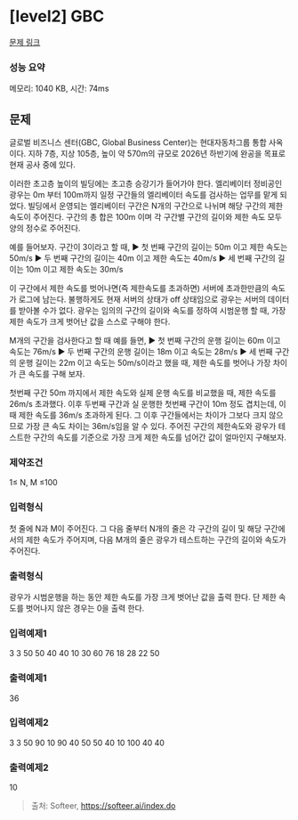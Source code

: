 # [level2] GBC

[문제 링크](https://softeer.ai/practice/6270)

### 성능 요약

메모리: 1040 KB, 시간: 74ms

## 문제

글로벌 비즈니스 센터(GBC, Global Business Center)는 현대자동차그룹 통합 사옥이다.
지하 7층, 지상 105층, 높이 약 570m의 규모로 2026년 하반기에 완공을 목표로 현재 공사 중에 있다.

이러한 초고층 높이의 빌딩에는 초고층 승강기가 들어가야 한다. 엘리베이터 정비공인 광우는 0m 부터 100m까지 일정 구간들의 엘리베이터 속도를 검사하는 업무를 맡게 되었다.
빌딩에서 운영되는 엘리베이터 구간은 N개의 구간으로 나뉘며 해당 구간의 제한 속도이 주어진다. 구간의 총 합은 100m 이며 각 구간별 구간의 길이와 제한 속도 모두 양의 정수로 주어진다.

예를 들어보자. 구간이 3이라고 할 때,
▶ 첫 번째 구간의 길이는 50m 이고 제한 속도는 50m/s
▶ 두 번째 구간의 길이는 40m 이고 제한 속도는 40m/s
▶ 세 번째 구간의 길이는 10m 이고 제한 속도는 30m/s

이 구간에서 제한 속도를 벗어나면(즉 제한속도를 초과하면) 서버에 초과한만큼의 속도가 로그에 남는다. 불행하게도 현재 서버의 상태가 off 상태임으로 광우는 서버의 데이터를 받아볼 수가 없다. 광우는 임의의 구간의 길이와 속도를 정하여 시범운행 할 때, 가장 제한 속도가 크게 벗어난 값을 스스로 구해야 한다.

M개의 구간을 검사한다고 할 때 예를 들면,
▶ 첫 번째 구간의 운행 길이는 60m 이고 속도는 76m/s
▶ 두 번째 구간의 운행 길이는 18m 이고 속도는 28m/s
▶ 세 번째 구간의 운행 길이는 22m 이고 속도는 50m/s이라고 했을 때, 제한 속도를 벗어나 가장 차이가 큰 속도를 구해 보자.

첫번째 구간 50m 까지에서 제한 속도와 실제 운행 속도를 비교했을 때, 제한 속도를 26m/s 초과했다. 이후 두번째 구간과 실 운행한 첫번째 구간이 10m 정도 겹치는데, 이때 제한 속도를 36m/s 초과하게 된다.
그 이후 구간들에서는 차이가 그보다 크지 않으므로 가장 큰 속도 차이는 36m/s임을 알 수 있다.
주어진 구간의 제한속도와 광우가 테스트한 구간의 속도를 기준으로 가장 크게 제한 속도를 넘어간 값이 얼마인지 구해보자.

### 제약조건
1≤ N, M ≤100

### 입력형식
첫 줄에 N과 M이 주어진다. 그 다음 줄부터 N개의 줄은 각 구간의 길이 및 해당 구간에서의 제한 속도가 주어지며, 다음 M개의 줄은 광우가 테스트하는 구간의 길이와 속도가 주어진다.

### 출력형식
광우가 시범운행을 하는 동안 제한 속도를 가장 크게 벗어난 값을 출력 한다. 단 제한 속도를 벗어나지 않은 경우는 0을 출력 한다.

### 입력예제1
3 3
50 50
40 40
10 30
60 76
18 28
22 50

### 출력예제1
36

### 입력예제2
3 3
50 90
10 90
40 50
50 40
10 100
40 40

### 출력예제2
10

> 출처: Softeer, https://softeer.ai/index.do
